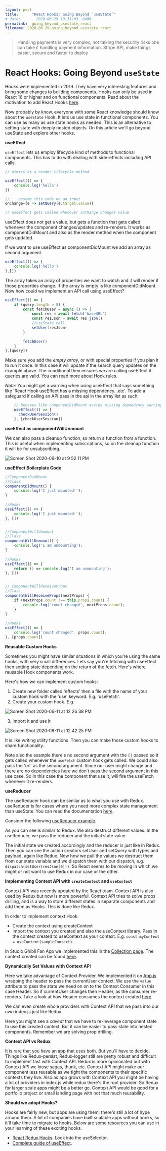 ```yaml
---
layout: post
title:      "React Hooks: Going Beyond `useState`"
# date:       2020-06-29 19:31:03 -0400
permalink:  going_beyond_usestate_react
filename: 2020-06-29-going_beyond_usestate_react
---
```


> Handling payments is very complex, not talking the security risks one can take if handling payment information. Stripe API, make things easier, secure and faster to deploy

# React Hooks: Going Beyond `useState`

Hooks were implemented in 2019. They have very interesting features and bring some changes to building components. Hooks can only be used in React 16 or higher and on functional components. Read about the motivation to add React Hooks [here](https://reactjs.org/docs/hooks-intro.html#motivation).

Now probably by know, everyone with some React knowledge should know about the `useState` Hook. It lets us use state in functional components. You can use as many as use state hooks as needed. This is an alternative to setting state with deeply nested objects. On this article we'll go beyond useState and explore other hooks.

**useEffect**

`useEffect` lets us employ lifecycle kind of methods to functional components. This has to do with dealing with side-effects including API calls. 

```js
// mimics as a render lifecycle method

useEffect(() => {
    console.log('hello')
})

// ...assume this code on an input
onChange={e => setQuery(e.target.value)}

// useEffect gets called whenever onChange changes value

```

useEffect does not get a value, but gets a function that gets called whenever the component changes/updates and re-renders. It works as componentDidMount and also as the render method when the component gets updated.

If we want to use useEffect as componentDidMount we add an array as second argument.

```js
useEffect(() => {
    console.log('hello')
},[])

```

The array takes an array of properties we want to watch and it will render if those properties change. If the array is empty is like componentDidMount. Now how could we implement an API call using useEffect?

```js
useEffect(() => {
    if (query.length > 0) {
        const fetchUser = async () => {
            const res = await fetch('baseURL')
            const resJson = await res.json()
            //useState call
            setUser(resJson)
        }
    
        fetchUser()
    }
},[query])

```

Make sure you add the *empty array*, or with special properties if you plan it to run it once. In this case it will update if the search query updates on the example above. The conditional then ensures we are calling useEffect if queries are valid. You can read more about [Hook rules](https://reactjs.org/docs/hooks-rules.html).

*Note*: You might get a warning when using useEffect that says something like 'React Hook useEffect has a missing dependency...etc'. To add a safeguard if calling an API pass in the api in the array list as such:

```js
    // behaves like componentDidMount avoids missing dependency warning
    useEffect(() => {
      checkUserSession()
    }, [checkUserSession])

```

**useEffect as componentWillUnmount**

We can also pass a cleanup function, so return a function from a function. This is useful when implementing subscriptions, so on the cleanup function it will be for unsubscribing.

![Screen Shot 2020-06-10 at 9 52 11 PM](https://user-images.githubusercontent.com/15071636/84339775-cb0e1b00-ab64-11ea-8100-21328333460d.png)

**useEffect Boilerplate Code**


```js
//ComponentDidMount
//Class
componentDidMount() {
    console.log('I just mounted!');
}
 
//Hooks
useEffect(() => {
    console.log('I just mounted!');
}, [])


//ComponentWillUnmount
//Class
componentWillUnmount() {
    console.log('I am unmounting');
}
 
//Hooks
useEffect(() => {
    return () => console.log('I am unmounting');
}, [])


// ComponentWillReceiveProps
//Class
componentWillReceiveProps(nextProps) {
    if (nextProps.count !== this.props.count) {
        console.log('count changed', nextProps.count);
    }
}
 
//Hooks
useEffect(() => {
    console.log('count changed', props.count);
}, [props.count])

```

**Reusable Custom Hooks**

Sometimes you might have similar situations in which you're using the same hooks, with very small differences.  Lets say you're fetching with useEffect then setting state depending on the return of the fetch. Here's where reusable Hook components work. 

Here's how we can implement custom hooks:

1. Create new folder called 'effects' then a file with the name of your custom hook with the 'use' keyword. E.g. 'useFetch'.
2. Create your custom hook. E.g.

![Screen Shot 2020-06-11 at 12 26 38 PM](https://user-images.githubusercontent.com/15071636/84421224-db63db80-abe0-11ea-9fe5-fe6addc1779f.png)

3. Import it and use it
   
![Screen Shot 2020-06-11 at 12 42 25 PM](https://user-images.githubusercontent.com/15071636/84421372-16fea580-abe1-11ea-9bb1-9cbc68fb35b7.png)

It is like writing utility functions. Then you can make those custom hooks to share functionality. 

Note also the example there's no second argument with the `[]` passed so it gets called whenever the `useFetch` custom hook gets called. We could also pass the 'url' as the second argument. Since our user might change and there are no dependencies here we don't pass the second argument in this use case. So in this case the component that use it, will fire the useFetch whenever it re-renders. 

**useReducer**

The useReducer hook can be similar as to what you use with Redux. useReducer is for cases where you need more complex state management than useState. You can read the documentation [here](https://reactjs.org/docs/hooks-reference.html#usereducer). 

Consider the following [useReducer example](https://gist.github.com/fbohz/6440ad94a264336fe6c2b00c2ce2131f).

<script src="https://gist.github.com/fbohz/6440ad94a264336fe6c2b00c2ce2131f.js"></script>

As you can see is similar to Redux. We also destruct different values. In the useReducer, we pass the reducer and the initial state value.

The initial state we created accordingly and the reducer is just like in Redux. Then you can see the action creators setUser and setQuery with types and payload, again like Redux. Now how we pull the values we destruct them from our state variable and we dispatch them with our dispatch, e.g. `dispatch(setUser(resJson[0]))`. So React seems to be moving in which we might or not want to use Redux in our case or the other. 

**Implementing Context API with `createContext` and `useContext`**

Context API was recently updated by the React team. Context API is also used by Redux but now is more powerful. Context API tries to solve props drilling, and is a way to store different states in separate components and add them as Hooks. This is done like Redux.

In order to implement context Hook:

- Create the context using createContext
- Import the context you created and also the useContext library. Pass in the context created to useContext as your context. E.g. `const myContext = useContext(sampleContext)`.

In Studio Ghibli Fan App we implemented this in the [Collection page](https://github.com/fbohz/studio-ghibli-fan-app-demo/blob/1.4.0.5_ContextAPI/src/pages/collection/Collection.js). The context created can be found [here](https://github.com/fbohz/studio-ghibli-fan-app-demo/tree/1.4.0.5_ContextAPI/src/contexts/collections).

**Dynamically Set Values with Context API**

Here we take advantage of Context.Provider. We implemented it on [App.js](https://github.com/fbohz/studio-ghibli-fan-app-demo/blob/1.4.0.5_ContextAPI/src/App.js) wrapping the header to pass the currentUser context. We use the `value` attribute to pass the state we need on on to the Context Consumer in this case Header. So if currentUser changes then Header, as the consumer re-renders. Take a look at how Header consumes the context created [here](https://github.com/fbohz/studio-ghibli-fan-app-demo/blob/1.4.0.5_ContextAPI/src/components/Header.js).

We can even create whole providers with Context API that we pass into our own index.js just like Redux.

Here you might see a *caveat* that we have to re-leverage component state to use this created context. But it can be easier to pass state into nested components. Remember we are solving prop drilling.

**Context API vs Redux**

It is rare that you have an app that uses both. But you'll have to decide. Things like Redux-persist, Redux-logger still are pretty robust and difficult to implement fast with Context API. Redux is more opinionated but with Context API we loose sagas, thunk, etc. Context API might make our component less reusable as we tight the components to their specific contexts they live. Also as app grows with Context API you might be having a lot of providers in index.js while redux there's the root provider. So Redux for larger scale apps might be a better go. Context API would be good for a portfolio project or small landing page with not that much reusability. 

**Should we adopt Hooks?**

Hooks are fairly new, but apps are using them, there's still a lot of hype around them. A lot of companies have built scalable apps without hooks, so it'll take time to migrate to hooks. Below are some resources you can use in your learning of these exciting hooks.

- [React Redux Hooks](https://react-redux.js.org/next/api/hooks). Look into the useSelector.
- [Complete guide of useEffect](https://overreacted.io/a-complete-guide-to-useeffect/).